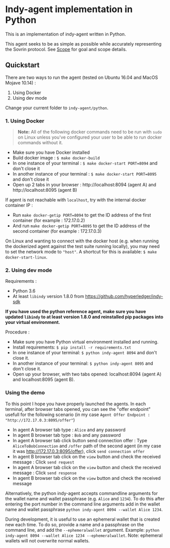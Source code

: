 # Indy-agent implementation in Python

This is an implementation of indy-agent written in Python.

This agent seeks to be as simple as possible while accurately representing
the Sovrin protocol. See [Scope](scope.md) for goal and scope details.

## Quickstart

There are two ways to run the agent (tested on Ubuntu 16.04 and MacOS Mojave 10.14) :
1. Using Docker
2. Using dev mode

Change your current folder to `indy-agent/python`.

### 1. Using Docker

> **Note:** All of the following docker commands need to be run with `sudo` on Linux unless you've configured your user
> to be able to run docker commands without it.

* Make sure you have Docker installed
* Build docker image : `$ make docker-build`
* In one instance of your terminal : `$ make docker-start PORT=8094` and don't close it
* In another instance of your terminal : `$ make docker-start PORT=8095` and don't close it
* Open up 2 tabs in your browser : http://localhost:8094 (agent A) and http://localhost:8095 (agent B)

If agent is not reachable with `localhost`, try with the internal docker container IP :
* Run `make docker-getip PORT=8094` to get the ID address of the first container (for example : 172.17.0.2)
* And run `make docker-getip PORT=8095` to get the ID address of the second container (for example : 172.17.0.3)

On Linux and wanting to connect with the docker host (e.g. when running the dockerized agent against the test suite
running locally), you may need to set the network mode to `"host"`. A shortcut for this is available: `$ make
docker-start-linux`.

### 2. Using dev mode

Requirements :
* Python 3.6
* At least `libindy` version 1.8.0 from https://github.com/hyperledger/indy-sdk

**If you have used the python reference agent, make sure you have updated `libindy` to at least version 1.8.0 and
reinstalled pip packages into your virtual environment.**

Procedure :
* Make sure you have Python virtual environment installed and running.
* Install requirements: `$ pip install -r requirements.txt`
* In one instance of your terminal: `$ python indy-agent 8094` and don't close it.
* In another instance of your terminal: `$ python indy-agent 8095` and don't close it.
* Open up your browser, with two tabs opened: localhost:8094 (agent A) and localhost:8095 (agent B).

### Using the demo

To this point I hope you have properly launched the agents. In each terminal, 
after browser tabs opened, you can see the "offer endpoint" usefull for
the following scenario (in my case `Agent Offer Endpoint : "http://172.17.0.3:8095/offer"`)

* In agent A browser tab type : `Alice` and any password
* In agent B browser tab type : `Bob` and any password
* In agent A browser tab click button send connection offer : Type `AliceToBobConnection` and `/offer` path of the
  second agent (in my case it was http://172.17.0.3:8095/offer), click `send connection offer`
* In agent B browser tab click on the `view` button and check the received message : Click `send request`
* In agent A browser tab click on the `view` button and check the received message : Click `send response`
* In agent B browser tab click on the `view` button and check the received message

Alternatively, the python indy-agent accepts commandline arguments for the wallet 
name and wallet passphrase (e.g. `Alice` and `1234`). To do this after entering 
the port number in the command line arguments add in the wallet name and wallet 
passphrase `python indy-agent 8094 --wallet Alice 1234`.

During development, it is useful to use an ephemeral wallet that is created new 
each time. To do so, provide a name and a passphrase on the command line, and 
add the `--ephemeralwallet` argument. 
Example: `python indy-agent 8094 --wallet Alice 1234 --ephemeralwallet`. 
Note: ephemeral wallets will not overwrite normal wallets.
